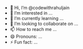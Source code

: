 - 👋 Hi, I’m @codewithrahuljain
- 👀 I’m interested in ...
- 🌱 I’m currently learning ...
- 💞️ I’m looking to collaborate on ...
- 📫 How to reach me ...
- 😄 Pronouns: ...
- ⚡ Fun fact: ...

<!---
codewithrahuljain/codewithrahuljain is a ✨ special ✨ repository because its `README.md` (this file) appears on your GitHub profile.
You can click the Preview link to take a look at your changes.
--->
